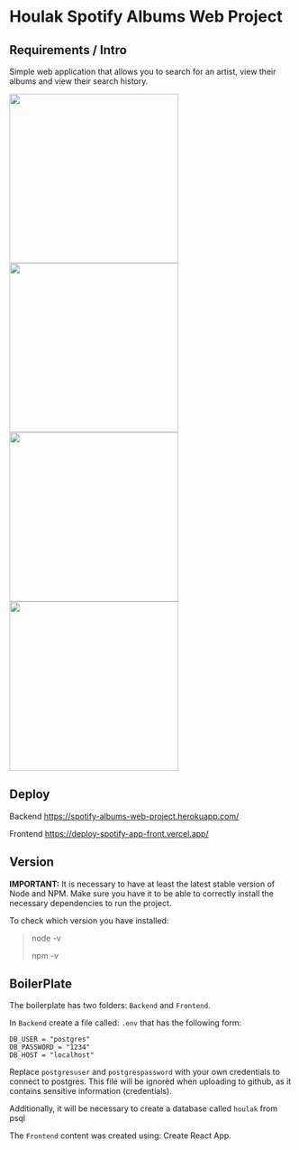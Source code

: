 # Houlak Spotify Albums Web Project

## Requirements / Intro

Simple web application that allows you to search for an artist, view their albums and view their search history.

<p>
<img width='300' src='https://i.postimg.cc/mPMGbtPH/1.png' </img>
<img width='300' src='https://i.postimg.cc/mPMGbtPH/1.png' </img>
 <img width='300' src='https://i.postimg.cc/mPMGbtPH/1.png' </img>
 <img width='300' src='https://i.postimg.cc/mPMGbtPH/1.png' </img>
</p>

## Deploy

Backend
https://spotify-albums-web-project.herokuapp.com/

Frontend
https://deploy-spotify-app-front.vercel.app/

## Version

__IMPORTANT:__ 
It is necessary to have at least the latest stable version of Node and NPM. Make sure you have it to be able to correctly install the necessary dependencies to run the project.

To check which version you have installed:

> node -v
>
> npm -v

## BoilerPlate

The boilerplate has two folders: `Backend` and `Frontend`.

In `Backend` create a file called: `.env` that has the following form:

```
DB_USER = "postgres"
DB_PASSWORD = "1234" 
DB_HOST = "localhost"
```

Replace `postgresuser` and `postgrespassword` with your own credentials to connect to postgres. This file will be ignored when uploading to github, as it contains sensitive information (credentials).

Additionally, it will be necessary to create a database called `houlak` from psql

The `Frontend` content was created using: Create React App.

